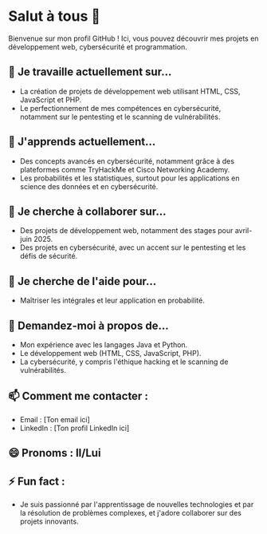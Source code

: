 # Salut à tous 👋

Bienvenue sur mon profil GitHub ! Ici, vous pouvez découvrir mes projets en développement web, cybersécurité et programmation.

## 🔭 Je travaille actuellement sur...
- La création de projets de développement web utilisant HTML, CSS, JavaScript et PHP.
- Le perfectionnement de mes compétences en cybersécurité, notamment sur le pentesting et le scanning de vulnérabilités.

## 🌱 J'apprends actuellement...
- Des concepts avancés en cybersécurité, notamment grâce à des plateformes comme TryHackMe et Cisco Networking Academy.
- Les probabilités et les statistiques, surtout pour les applications en science des données et en cybersécurité.

## 👯 Je cherche à collaborer sur...
- Des projets de développement web, notamment des stages pour avril-juin 2025.
- Des projets en cybersécurité, avec un accent sur le pentesting et les défis de sécurité.

## 🤔 Je cherche de l'aide pour...
- Maîtriser les intégrales et leur application en probabilité.

## 💬 Demandez-moi à propos de...
- Mon expérience avec les langages Java et Python.
- Le développement web (HTML, CSS, JavaScript, PHP).
- La cybersécurité, y compris l'éthique hacking et le scanning de vulnérabilités.

## 📫 Comment me contacter :
- Email : [Ton email ici]
- LinkedIn : [Ton profil LinkedIn ici]

## 😄 Pronoms : Il/Lui

## ⚡ Fun fact :
- Je suis passionné par l'apprentissage de nouvelles technologies et par la résolution de problèmes complexes, et j'adore collaborer sur des projets innovants.
